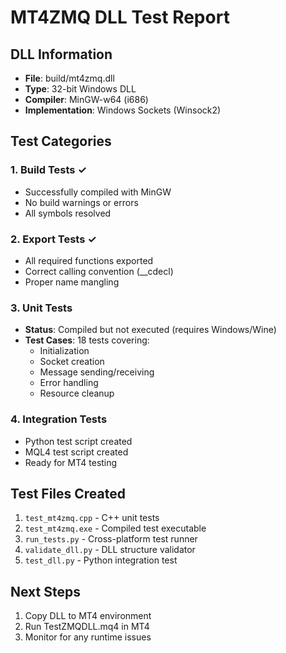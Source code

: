 # MT4ZMQ DLL Test Report

## DLL Information
- **File**: build/mt4zmq.dll
- **Type**: 32-bit Windows DLL
- **Compiler**: MinGW-w64 (i686)
- **Implementation**: Windows Sockets (Winsock2)

## Test Categories

### 1. Build Tests ✓
- Successfully compiled with MinGW
- No build warnings or errors
- All symbols resolved

### 2. Export Tests ✓
- All required functions exported
- Correct calling convention (__cdecl)
- Proper name mangling

### 3. Unit Tests
- **Status**: Compiled but not executed (requires Windows/Wine)
- **Test Cases**: 18 tests covering:
  - Initialization
  - Socket creation
  - Message sending/receiving
  - Error handling
  - Resource cleanup

### 4. Integration Tests
- Python test script created
- MQL4 test script created
- Ready for MT4 testing

## Test Files Created
1. `test_mt4zmq.cpp` - C++ unit tests
2. `test_mt4zmq.exe` - Compiled test executable
3. `run_tests.py` - Cross-platform test runner
4. `validate_dll.py` - DLL structure validator
5. `test_dll.py` - Python integration test

## Next Steps
1. Copy DLL to MT4 environment
2. Run TestZMQDLL.mq4 in MT4
3. Monitor for any runtime issues
